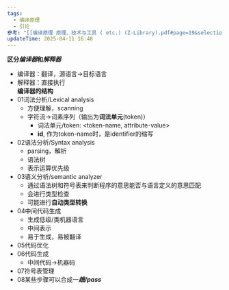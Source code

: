 ```yaml
---
tags:
  - 编译原理
  - 引论
参考: "[[编译原理 原理、技术与工具 ( etc.) (Z-Library).pdf#page=19&selection=0,0,5,1|编译原理 原理、技术与工具 ( etc.) (Z-Library), 页面 19]]"
updateTime: 2025-04-11 16:48
---
```

**区分*编译器*和*解释器***  
- 编译器：翻译，源语言->目标语言  
- 解释器：直接执行  
**编译器的结构**
- 01词法分析/Lexical analysis
	- 方便理解，scanning  
	- 字符流->词素序列（输出为**词法单元**(token)）  
		- 词法单元/token: <token-name, attribute-value>  
		- **id**, 作为token-name时，是identifier的缩写  
- 02语法分析/Syntax analysis  
	- parsing，解析  
	- 语法树  
	- 表示运算优先级
- 03语义分析/semantic analyzer
	- 通过语法树和符号表来判断程序的意思能否与语言定义的意思匹配  
	- 会进行类型检查  
	- 可能进行**自动类型转换**
- 04中间代码生成  
	- 生成低级/类机器语言  
	- 中间表示
	- 易于生成，易被翻译  
- 05代码优化  
- 06代码生成  
	- 中间代码->机器码  
- 07符号表管理  
- 08某些步骤可以合成一***趟/pass***